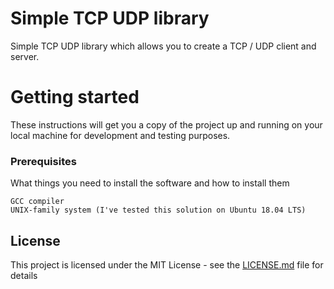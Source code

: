 # Simple TCP UDP library

Simple TCP UDP library which allows you to create a TCP / UDP client and server.

# Getting started

These instructions will get you a copy of the project up and running on your local machine for development and testing purposes. 

### Prerequisites

What things you need to install the software and how to install them

```
GCC compiler
UNIX-family system (I've tested this solution on Ubuntu 18.04 LTS)
```




## License

This project is licensed under the MIT License - see the [LICENSE.md](LICENSE.md) file for details
